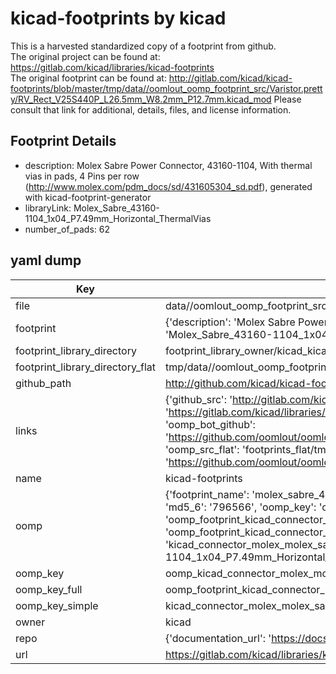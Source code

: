 # kicad-footprints by kicad  
This is a harvested standardized copy of a footprint from github.  
The original project can be found at:  
https://gitlab.com/kicad/libraries/kicad-footprints  
The original footprint can be found at:
http://gitlab.com/kicad/kicad-footprints/blob/master/tmp/data//oomlout_oomp_footprint_src/Varistor.pretty/RV_Rect_V25S440P_L26.5mm_W8.2mm_P12.7mm.kicad_mod
Please consult that link for additional, details, files, and license information.  
## Footprint Details
* description: Molex Sabre Power Connector, 43160-1104, With thermal vias in pads, 4 Pins per row (http://www.molex.com/pdm_docs/sd/431605304_sd.pdf), generated with kicad-footprint-generator  
* libraryLink: Molex_Sabre_43160-1104_1x04_P7.49mm_Horizontal_ThermalVias  
* number_of_pads: 62  
## yaml dump  
| Key | Value |  
| --- | --- |  
| file | data//oomlout_oomp_footprint_src/kicad-footprints/Connector_Molex.pretty/Molex_Sabre_43160-1104_1x04_P7.49mm_Horizontal_ThermalVias.kicad_mod |  
| footprint | {'description': 'Molex Sabre Power Connector, 43160-1104, With thermal vias in pads, 4 Pins per row (http://www.molex.com/pdm_docs/sd/431605304_sd.pdf), generated with kicad-footprint-generator', 'libraryLink': 'Molex_Sabre_43160-1104_1x04_P7.49mm_Horizontal_ThermalVias', 'number_of_pads': 62} |  
| footprint_library_directory | footprint_library_owner/kicad_kicad-footprints/ |  
| footprint_library_directory_flat | tmp/data//oomlout_oomp_footprint_src/footprints_flat/kicad_connector_molex_molex_sabre_43160_1104_1x04_p7_49mm_horizontal_thermalvias/working |  
| github_path | http://github.com/kicad/kicad-footprints/blob/master/tmp/data//oomlout_oomp_footprint_src/Connector_Molex.pretty/Molex_Sabre_43160-1104_1x04_P7.49mm_Horizontal_ThermalVias.kicad_mod |  
| links | {'github_src': 'http://gitlab.com/kicad/kicad-footprints/blob/master/tmp/data//oomlout_oomp_footprint_src/Varistor.pretty/RV_Rect_V25S440P_L26.5mm_W8.2mm_P12.7mm.kicad_mod', 'github_src_repo': 'https://gitlab.com/kicad/libraries/kicad-footprints', 'oomp_bot': 'tmp/data//oomlout_oomp_footprint_src/footprints/kicad_connector_molex_molex_sabre_43160_1104_1x04_p7_49mm_horizontal_thermalvias/working', 'oomp_bot_github': 'https://github.com/oomlout/oomlout_oomp_footprint_bot/tree/main/tmp/data//oomlout_oomp_footprint_src/footprints/kicad_connector_molex_molex_sabre_43160_1104_1x04_p7_49mm_horizontal_thermalvias/working', 'oomp_src_flat': 'footprints_flat/tmp/data//oomlout_oomp_footprint_src/footprints_flat/kicad_connector_molex_molex_sabre_43160_1104_1x04_p7_49mm_horizontal_thermalvias/working', 'oomp_src_flat_github': 'https://github.com/oomlout/oomlout_oomp_footprint_src/tree/main/tmp/data//oomlout_oomp_footprint_src/footprints_flat/kicad_connector_molex_molex_sabre_43160_1104_1x04_p7_49mm_horizontal_thermalvias/working'} |  
| name | kicad-footprints |  
| oomp | {'footprint_name': 'molex_sabre_43160_1104_1x04_p7_49mm_horizontal_thermalvias', 'library_name': 'connector_molex', 'md5': '7965669d117711bfb312b7cc87ddfaaf', 'md5_10': '7965669d11', 'md5_5': '79656', 'md5_6': '796566', 'oomp_key': 'oomp_kicad_connector_molex_molex_sabre_43160_1104_1x04_p7_49mm_horizontal_thermalvias', 'oomp_key_extra': 'oomp_footprint_kicad_connector_molex_molex_sabre_43160_1104_1x04_p7_49mm_horizontal_thermalvias', 'oomp_key_full': 'oomp_footprint_kicad_connector_molex_molex_sabre_43160_1104_1x04_p7_49mm_horizontal_thermalvias_796566', 'oomp_key_simple': 'kicad_connector_molex_molex_sabre_43160_1104_1x04_p7_49mm_horizontal_thermalvias', 'original_filename': 'data//oomlout_oomp_footprint_src/kicad-footprints/Connector_Molex.pretty/Molex_Sabre_43160-1104_1x04_P7.49mm_Horizontal_ThermalVias.kicad_mod', 'owner_name': 'kicad'} |  
| oomp_key | oomp_kicad_connector_molex_molex_sabre_43160_1104_1x04_p7_49mm_horizontal_thermalvias |  
| oomp_key_full | oomp_footprint_kicad_connector_molex_molex_sabre_43160_1104_1x04_p7_49mm_horizontal_thermalvias |  
| oomp_key_simple | kicad_connector_molex_molex_sabre_43160_1104_1x04_p7_49mm_horizontal_thermalvias |  
| owner | kicad |  
| repo | {'documentation_url': 'https://docs.github.com/rest/repos/repos#get-a-repository', 'message': 'Not Found'} |  
| url | https://gitlab.com/kicad/libraries/kicad-footprints |  

